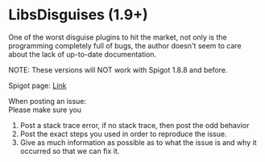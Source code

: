 LibsDisguises (1.9+)
=============

One of the worst disguise plugins to hit the market, not only is the programming completely full of bugs, the author doesn't seem to care about the lack of up-to-date documentation.<br>

NOTE: These versions will NOT work with Spigot 1.8.8 and before.

Spigot page: <a href="https://www.spigotmc.org/resources/32453/">Link</a>


When posting an issue:<br>
Please make sure you<br>
1) Post a stack trace error, if no stack trace, then post the odd behavior<br>
2) Post the exact steps you used in order to reproduce the issue.<br>
3) Give as much information as possible as to what the issue is and why it occurred so that we can fix it.<br>

